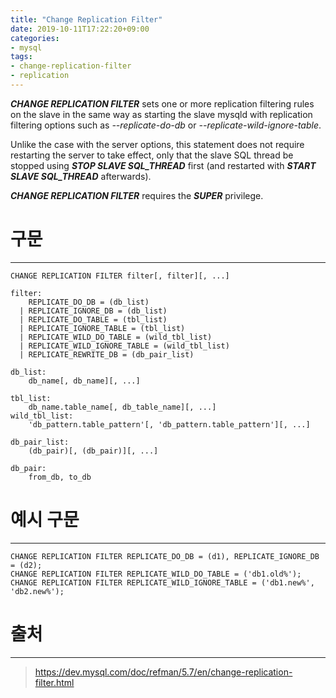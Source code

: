 ```yaml
---
title: "Change Replication Filter"
date: 2019-10-11T17:22:20+09:00
categories:
- mysql
tags:
- change-replication-filter
- replication
---
```


***CHANGE REPLICATION FILTER*** sets one or more replication filtering rules on the slave in the same way as starting the slave mysqld with replication filtering options such as *--replicate-do-db* or *--replicate-wild-ignore-table*.

<!--more-->

Unlike the case with the server options, this statement does not require restarting the server to take effect, only that the slave SQL thread be stopped using ***STOP SLAVE SQL_THREAD*** first (and restarted with ***START SLAVE SQL_THREAD*** afterwards).

***CHANGE REPLICATION FILTER*** requires the ***SUPER*** privilege.

# 구문
---

```
CHANGE REPLICATION FILTER filter[, filter][, ...]

filter:
    REPLICATE_DO_DB = (db_list)
  | REPLICATE_IGNORE_DB = (db_list)
  | REPLICATE_DO_TABLE = (tbl_list)
  | REPLICATE_IGNORE_TABLE = (tbl_list)
  | REPLICATE_WILD_DO_TABLE = (wild_tbl_list)
  | REPLICATE_WILD_IGNORE_TABLE = (wild_tbl_list)
  | REPLICATE_REWRITE_DB = (db_pair_list)

db_list:
    db_name[, db_name][, ...]

tbl_list:
    db_name.table_name[, db_table_name][, ...]
wild_tbl_list:
    'db_pattern.table_pattern'[, 'db_pattern.table_pattern'][, ...]

db_pair_list:
    (db_pair)[, (db_pair)][, ...]

db_pair:
    from_db, to_db
```

# 예시 구문
---

```
CHANGE REPLICATION FILTER REPLICATE_DO_DB = (d1), REPLICATE_IGNORE_DB = (d2);
CHANGE REPLICATION FILTER REPLICATE_WILD_DO_TABLE = ('db1.old%');
CHANGE REPLICATION FILTER REPLICATE_WILD_IGNORE_TABLE = ('db1.new%', 'db2.new%');
```

# 출처
---

> https://dev.mysql.com/doc/refman/5.7/en/change-replication-filter.html
